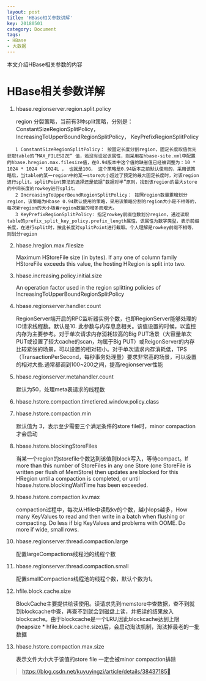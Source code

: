 ```yaml
---
layout: post
title: 'HBase相关参数讲解'
key: 20180501
category: Document
tags:
- HBase
- 大数据
---
```


本文介绍HBase相关参数的内容
<!--more-->

# HBase相关参数详解

1. hbase.regionserver.region.split.policy

	region 分裂策略，当前有3种split策略，分别是：ConstantSizeRegionSplitPolicy，IncreasingToUpperBoundRegionSplitPolicy， KeyPrefixRegionSplitPolicy
```     
   1 ConstantSizeRegionSplitPolicy： 按固定长度分割region，固定长度取值优先获取table的”MAX_FILESIZE” 值，若没有设定该属性，则采用在hbase-site.xml中配置的hbase.hregion.max.filesize值，在0.94版本中这个值的缺省值已经被调整为：10 * 1024 * 1024 * 1024L ， 也就是10G， 这个策略是0.94版本之前默认使用的，采用该策略后，当table的某一region中的某一store大小超过了预定的最大固定长度时，对该region进行split。splitPoint算法的选择还是依据“数据对半”原则，找到该region的最大store的中间长度的rowkey进行split。
   2 IncreasingToUpperBoundRegionSplitPolicy： 按照region数量累增划分region，该策略为Hbase 0.94默认使用的策略，采用该策略分割的region大小是不相等的，每次新region的大小随着region数量的增多而增大。
   3 KeyPrefixRegionSplitPolicy: 指定rowkey前缀位数划分region，通过读取table的prefix_split_key_policy.prefix_length属性，该属性为数字类型，表示前缀长度，在进行split时，按此长度对splitPoint进行截取。个人理解是rowkey前缀不相等，则划分region
```

2. hbase.hregion.max.filesize

	Maximum HStoreFile size (in bytes). If any one of column family HStoreFile exceeds this value, the hosting HRegion is 
	split into two.

3. hbase.increasing.policy.initial.size

	An operation factor used in the region splitting policies of IncreasingToUpperBoundRegionSplitPolicy

4. hbase.regionserver.handler.count

	RegionServer端开启的RPC监听器实例个数，也即RegionServer能够处理的IO请求线程数。默认是10.
	此参数与内存息息相关。该值设置的时候，以监控内存为主要参考。对于单次请求内存消耗较高的Big PUT场景（大容量单次PUT或设置了较大cache的scan，均属于Big PUT）或ReigonServer的内存比较紧张的场景，可以设置的相对较小。对于单次请求内存消耗低，TPS（TransactionPerSecond，每秒事务处理量）要求非常高的场景，可以设置的相对大些.通常都调到100~200之间，提高regionserver性能

5. hbase.regionserver.metahandler.count

	默认为50，处理meta表请求的线程数

6. hbase.hstore.compaction.timetiered.window.policy.class

7. hbase.hstore.compaction.min

	默认值为 3，表示至少需要三个满足条件的store file时，minor compaction才会启动

8. hbase.hstore.blockingStoreFiles

	当某一个region的storefile个数达到该值则block写入，等待compact。If more than this number of StoreFiles in any one Store (one StoreFile is written per flush of MemStore) then updates are blocked for this HRegion until a compaction is completed, or until hbase.hstore.blockingWaitTime has been exceeded.

9. hbase.hstore.compaction.kv.max

	compaction过程中，每次从Hfile中读取kv的个数，越小Iops越多，How many KeyValues to read and then write in a batch when flushing or compacting. Do less if big KeyValues and problems with OOME. Do more if wide, small rows.


10. hbase.regionserver.thread.compaction.large

	配置largeCompactions线程池的线程个数

11. hbase.regionserver.thread.compaction.small

	配置smallCompactions线程池的线程个数，默认个数为1。
	
12. hfile.block.cache.size 

    BlockCache主要提供给读使用。读请求先到memstore中查数据，查不到就到blockcache中查，再查不到就会到磁盘上读，并把读的结果放入blockcache。由于blockcache是一个LRU,因此blockcache达到上限(heapsize * hfile.block.cache.size)后，会启动淘汰机制，淘汰掉最老的一批数据
    
13. hbase.hstore.compaction.max.size 

    表示文件大小大于该值的store file 一定会被minor compaction排除


> https://blog.csdn.net/kuyuyingzi/article/details/38437185
